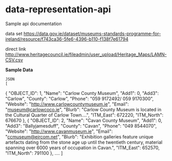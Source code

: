 # data-representation-api
Sample api documentation

data set
https://data.gov.ie/dataset/museums-standards-programme-for-ireland/resource/f743ca36-5fe6-4396-b110-f138f7e61794

direct link
http://www.heritagecouncil.ie/fileadmin/user_upload/Heritage_Maps/LAMN-CSV.csv

**Sample Data**

    JSON
    [
  {
    "OBJECT_ID": 1,
    "Name": "Carlow County Museum",
    "Add1": 0,
    "Add3": "Carlow",
    "County": "Carlow",
    "Phone": "059 9172492/ 059 9170300",
    "Website": "http://www.carlowcountymuseum.ie",
    "Email": "museum@carlowcoco.ie",
    "Blurb": "Carlow County Museum is located in the Cultural Quarter of Carlow Town....",
    "ITM_East": 672220,
    "ITM_North": 676670
  },
  {
    "OBJECT_ID": 2,
    "Name": "Cavan County Museum",
    "Add1": 0,
    "Add3": "Ballyjamesduff",
    "County": "Cavan",
    "Phone": "049 8544070",
    "Website": "http://www.cavanmuseum.ie",
    "Email": "ccmuseum@eircom.net",
    "Blurb": "Exhibition galleries feature unique artefacts dating from the stone age up until the twentieth century, material spanning over 6000 years of occupation in Cavan.",
    "ITM_East": 652570,
    "ITM_North": 791100
  },
        ....
     ]
